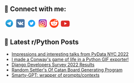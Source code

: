 ## 🔎 Connect with me:
[<img src="https://github.com/bullbesh/bullbesh/blob/main/images/Telegram.png" width="32" height="32" />](https://t.me/bullbesh)
[<img src="https://github.com/bullbesh/bullbesh/blob/main/images/VK.png" width="32" height="32" />](https://vk.com/bullbesh)
[<img src="https://github.com/bullbesh/bullbesh/blob/main/images/Twitter.png" width="32" height="32" />](https://twitter.com/bullbesh1)
[<img src="https://github.com/bullbesh/bullbesh/blob/main/images/Instagram.png" width="32" height="32" />](https://www.instagram.com/bullbesh)
[<img src="https://github.com/bullbesh/bullbesh/blob/main/images/Reddit.png" width="32" height="32" />](https://www.reddit.com/user/bullbesh)
[<img src="https://github.com/bullbesh/bullbesh/blob/main/images/YouTube.png" width="32" height="32" />](https://www.youtube.com/channel/UCtfjRs6uzgq5mfm8S06WTcg)

## 📕 Latest r/Python Posts
<!-- BLOG-POST-LIST:START -->
- [Impressions and interesting talks from PyData NYC 2022](https://www.reddit.com/r/Python/comments/11wnkdt/impressions_and_interesting_talks_from_pydata_nyc/)
- [I made a Conway&#39;s game of life in a Python GIF exporter!](https://www.reddit.com/r/Python/comments/11wmoj0/i_made_a_conways_game_of_life_in_a_python_gif/)
- [Django Developers Survey 2022 Results](https://www.reddit.com/r/Python/comments/11wk31n/django_developers_survey_2022_results/)
- [Random Settler&#39;s Of Catan Board Generating Program](https://www.reddit.com/r/Python/comments/11wjz95/random_settlers_of_catan_board_generating_program/)
- [Smarty-GPT: wrapper of prompts/contexts](https://www.reddit.com/r/Python/comments/11wh5v9/smartygpt_wrapper_of_promptscontexts/)
<!-- BLOG-POST-LIST:END -->
